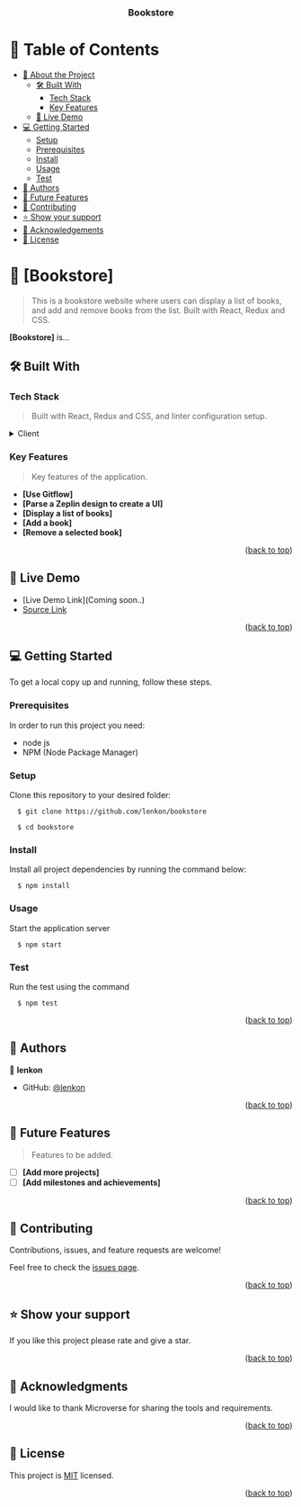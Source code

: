 <a name="readme-top"></a>

<div align="center">

  <h3><b>Bookstore</b></h3>

</div>

# 📗 Table of Contents

- [📖 About the Project](#about-project)
  - [🛠 Built With](#built-with)
    - [Tech Stack](#tech-stack)
    - [Key Features](#key-features)
  - [🚀 Live Demo](#live-demo)
- [💻 Getting Started](#getting-started)
  - [Setup](#setup)
  - [Prerequisites](#prerequisites)
  - [Install](#install)
  - [Usage](#usage)  
  - [Test](#test)  
- [👥 Authors](#authors)
- [🔭 Future Features](#future-features)
- [🤝 Contributing](#contributing)
- [⭐️ Show your support](#support)
- [🙏 Acknowledgements](#acknowledgements)
- [📝 License](#license)

# 📖 [Bookstore] <a name="about-project"></a>

> This is a bookstore website where users can display a list of books, and add and remove books from the list. Built with React, Redux and CSS.

**[Bookstore]** is...

## 🛠 Built With <a name="built-with"></a>

### Tech Stack <a name="tech-stack"></a>

>  Built with React, Redux and CSS, and linter configuration setup.

<details>
  <summary>Client</summary>
  <ul>
    <li><a href="https://reactjs.org/">React JS</a></li>
    <li><a href="https://redux.js.org/">Redux</a></li>
    <li><a href="https://www.w3schools.com/w3css/defaulT.asp">CSS</a></li>
    <li><a href="https://www.w3schools.com/js/default.asp">JavaScript</a></li>
  </ul>
</details>

### Key Features <a name="key-features"></a>

> Key features of the application.

- **[Use Gitflow]**
- **[Parse a Zeplin design to create a UI]**
- **[Display a list of books]**
- **[Add a book]**
- **[Remove a selected book]**

<p align="right">(<a href="#readme-top">back to top</a>)</p>

## 🚀 Live Demo <a name="live-demo"></a>

- [Live Demo Link](Coming soon..)
- [Source Link](https://github.com/lenkon/bookstore)

<p align="right">(<a href="#readme-top">back to top</a>)</p>

## 💻 Getting Started <a name="getting-started"></a>

To get a local copy up and running, follow these steps.

### Prerequisites

In order to run this project you need:
- node js
- NPM (Node Package Manager)

### Setup

Clone this repository to your desired folder:

``` 
  $ git clone https://github.com/lenkon/bookstore

  $ cd bookstore
```
### Install

Install all project dependencies by running the command below:

``` 
  $ npm install
```
### Usage

Start the application server
``` 
  $ npm start
```
### Test
Run the test using the command
``` 
  $ npm test
```
<p align="right">(<a href="#readme-top">back to top</a>)</p>

## 👥 Authors <a name="authors"></a>

👤 **lenkon**

- GitHub: [@lenkon](https://github.com/lenkon)


<p align="right">(<a href="#readme-top">back to top</a>)</p>

## 🔭 Future Features <a name="future-features"></a>

> Features to be added.

- [ ] **[Add more projects]**
- [ ] **[Add milestones and achievements]**

<p align="right">(<a href="#readme-top">back to top</a>)</p>

## 🤝 Contributing <a name="contributing"></a>

Contributions, issues, and feature requests are welcome!

Feel free to check the [issues page](../../issues/).

<p align="right">(<a href="#readme-top">back to top</a>)</p>

## ⭐️ Show your support <a name="support"></a>

If you like this project please rate and give a star.

<p align="right">(<a href="#readme-top">back to top</a>)</p>

## 🙏 Acknowledgments <a name="acknowledgements"></a>

I would like to thank Microverse for sharing the tools and requirements.

<p align="right">(<a href="#readme-top">back to top</a>)</p>

## 📝 License <a name="license"></a>

This project is [MIT](./LICENSE) licensed.

<p align="right">(<a href="#readme-top">back to top</a>)</p>
